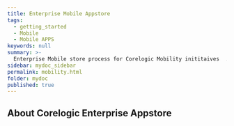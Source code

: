 ```yaml
---
title: Enterprise Mobile Appstore
tags:
  - getting_started
  - Mobile
  - Mobile APPS
keywords: null
summary: >-
  Enterprise Mobile store process for Corelogic Mobility inititaives  .
sidebar: mydoc_sidebar
permalink: mobility.html
folder: mydoc
published: true
---
```


## About Corelogic Enterprise Appstore 
